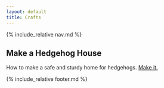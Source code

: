 ```yaml
---
layout: default
title: Crafts
---
```


{% include_relative nav.md %}

## Make a Hedgehog House
How to make a safe and sturdy home for hedgehogs. [Make it.](https://www.gardenersworld.com/how-to/diy/how-to-make-a-hedgehog-house/)


{% include_relative footer.md %}
